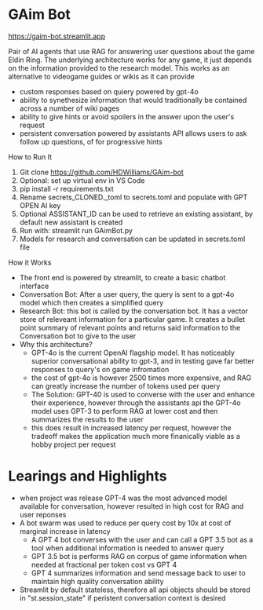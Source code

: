 # GAim Bot
https://gaim-bot.streamlit.app

Pair of AI agents that use RAG for answering user questions about the game Eldin Ring. The underlying architecture works for any game, it just depends on the information provided to the research model. This works as an alternative to videogame guides or wikis as it can provide
- custom responses based on quiery powered by gpt-4o
- ability to synethesize information that would traditionally be contained across a number of wiki pages
- ability to give hints or avoid spoilers in the answer upon the user's request
- persistent conversation powered by assistants API allows users to ask follow up questions, of for progressive hints

How to Run It
1. Git clone https://github.com/HDWilliams/GAim-bot
2. Optional: set up virtual env in VS Code
3. pip install -r requirements.txt
4. Rename secrets_CLONED._toml to secrets.toml and populate with GPT OPEN AI key
5. Optional ASSISTANT_ID can be used to retrieve an existing assistant, by default new assistant is created
6. Run with: streamlit run GAimBot.py
7. Models for research and conversation can be updated in secrets.toml file

How it Works
- The front end is powered by streamlit, to create a basic chatbot interface
- Conversation Bot: After a user query, the query is sent to a gpt-4o model which then creates a simplified query
- Research Bot: this bot is called by the conversation bot. It has a vector store of releveant information for a particular game. It creates a bullet point summary of relevant points and returns said information to the Conversation bot to give to the user
- Why this architecture?
    - GPT-4o is the current OpenAI flagship model. It has noticeably superior conversational ability to gpt-3, and in testing gave far better responses to query's on game infromation
    - the cost of gpt-4o is however 2500 times more expensive, and RAG can greatly increase the number of tokens used per query
    - The Solution: GPT-40 is used to converse with the user and enhance their experience, however through the assistants api the GPT-4o model uses GPT-3 to perform RAG at lower cost and then summarizes the results to the user
    - this does result in increased latency per request, however the tradeoff makes the application much more finanically viable as a hobby project per request

# Learings and Highlights
- when project was release GPT-4 was the most advanced model available for conversation, however resulted in high cost for RAG and user reponses
- A bot swarm was used to reduce per query cost by 10x at cost of marginal increase in latency
    - A GPT 4 bot converses with the user and can call a GPT 3.5 bot as a tool when additional information is needed to answer query 
    - GPT 3.5 bot is performs RAG on corpus of game information when needed at fractional per token cost vs GPT 4
    - GPT 4 summarizes information and send message back to user to maintain high quality conversation ability
- Streamlit by default stateless, therefore all api objects should be stored in "st.session_state" if peristent conversation context is desired
